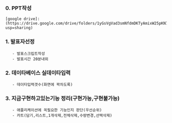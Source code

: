 
### 0.  PPT작성   
    
    [google drive]:(https://drive.google.com/drive/folders/1yGsVgVad3smNfdmDKTyAmixW25pKN7SV?usp=sharing)
      
### 1.  발표자선정
       - 발표스크립트작성
       - 발표시간 20분내외
### 2. 데이타베이스 실데이타입력
       - 데이타입력갯수(화면에 꽉차도록) 
### 3. 지금구현하고있는기능 정리(구현가능,구현불가능)
       - 애플리케이션에 꼭필요한 기능인지 판단(우선순위)
       - 카트(담기,리스트,1개삭제,전체삭제,수량변경,선택삭제)
    

